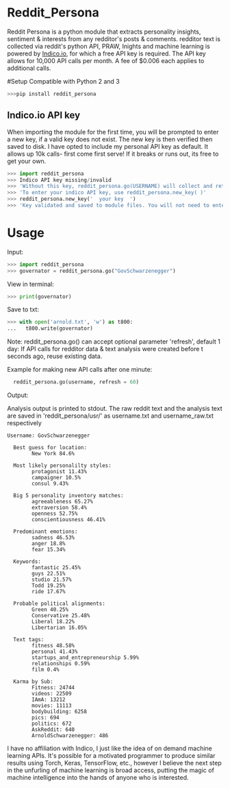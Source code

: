 # Reddit_Persona
Reddit Persona is a python module that extracts personality insights, sentiment &amp; interests from any redditor's posts &amp; comments. redditor text is collected via reddit's python API, PRAW, Inights and machine learning is powered by [Indico.io](https://indico.io), for which a free API key is required. The API key allows for 10,000 API calls per month. A fee of $0.006 each applies to additional calls.

#Setup
Compatible with Python 2 and 3
```python
>>>pip install reddit_persona
```



## Indico.io API key
When importing the module for the first time, you will be prompted to enter a new key, if a valid key does not exist.
The new key is then verified then saved to disk.
I have opted to include my personal API key as default. It allows up 10k calls- first come first serve!
If it breaks or runs out, its free to get your own.


```python
>>> import reddit_persona
>>> Indico API key missing/invalid
>>> 'Without this key, reddit_persona.go(USERNAME) will collect and return Redditor text only'
>>> 'To enter your indico API key, use reddit_persona.new_key( )'
>>> reddit_persona.new_key('  your key  ')
>>> 'Key validated and saved to module files. You will not need to enter it again.'
```

# Usage 
Input:

```python
>>> import reddit_persona
>>> governator = reddit_persona.go("GovSchwarzenegger")
```
View in terminal:
```python
>>> print(governator)
```
Save to txt:
```python
>>> with open('arnold.txt', 'w') as t800:
...   t800.write(governator)
```

Note: 
reddit_persona.go() can accept optional parameter 'refresh', default 1 day:
If API calls for redditor data & text analysis were created before t seconds ago, reuse existing data.

Example for making new API calls after one minute:
```python
  reddit_persona.go(username, refresh = 60)
```




Output:

Analysis output is printed to stdout. The raw reddit text and the analysis text are saved in 'reddit_persona/usr/' as username.txt and username_raw.txt respectively


```
Username: GovSchwarzenegger

  Best guess for location:
        New York 84.6%

  Most likely personalilty styles:
        protagonist 11.43%
        campaigner 10.5%
        consul 9.43%

  Big 5 personality inventory matches:
        agreeableness 65.27%
        extraversion 58.4%
        openness 52.75%
        conscientiousness 46.41%

  Predominant emotions:
        sadness 46.53%
        anger 18.8%
        fear 15.34%

  Keywords:
        fantastic 25.45%
        guys 22.51%
        studio 21.57%
        Todd 19.25%
        ride 17.67%

  Probable political alignments:
        Green 40.25%
        Conservative 25.48%
        Liberal 18.22%
        Libertarian 16.05%

  Text tags:
        fitness 48.58%
        personal 41.43%
        startups_and_entrepreneurship 5.99%
        relationships 0.59%
        film 0.4%
        
  Karma by Sub:
        Fitness: 24744
        videos: 22509
        IAmA: 13212
        movies: 11113
        bodybuilding: 6258
        pics: 694
        politics: 672
        AskReddit: 640
        ArnoldSchwarzenegger: 486
```

I have no affiliation with Indico, I just like the idea of on demand machine learning APIs. 
It's possible for a motivated programmer to produce similar results using Torch, Keras, TensorFlow, etc., however I believe the next step in the unfurling of machine learning is broad access, putting the magic of machine intelligence into the hands of anyone who is interested. 
